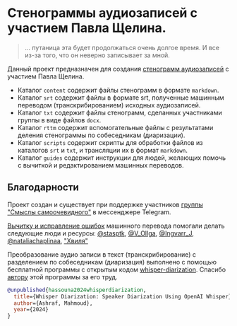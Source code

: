 # Стенограммы аудиозаписей с участием Павла Щелина.

> ... путаница эта будет продолжаться очень долгое время. И все из-за того, что он неверно записывает за мной.

Данный проект предназначен для создания [стенограмм аудиозаписей](content/README.md) с участием Павла Щелина.

- Каталог `content` содержит файлы стенограмм в формате `markdown`.
- Каталог `srt` содержит файлы в формате srt, полученные машинным переводом (транскрибированием) исходных аудиозаписей.
- Каталог `txt` содержит файлы стенограмм, сделанных участниками группы в виде файлов `docx`.
- Каталог `rttm` содержит вспомогательные файлы с результатами деления стенограммы по собеседникам (диаризации).
- Каталог `scripts` содержит скрипты для обработки файлов из каталогов `srt` и `txt`, и трансляции их в формат `markdown`.
- Каталог `guides` содержит инструкции для людей, желающих помочь с вычиткой и редактированием машинных переводов.

## Благодарности

Проект создан и существует при поддержке участников [группы "Смыслы самоочевидного"](https://t.me/c/1923776800/371293) в мессенджере Telegram.

[Вычитку и исправление ошибок](Contributors.md) машинного перевода помогали делать следующие люди и ресурсы:
[@stasptk](https://t.me/stasptk),
[@V_OlIga](https://t.me/V_OlIga),
[@Ingvarr_J](https://t.me/Ingvarr_J),
[@nataliachaplinaa](https://t.me/nataliachaplinaa),
["Хвиля"](https://hvylya.net)

Преобразование аудио записи в текст (транскрибирование) с разделением по собеседникам (диаризация) выполнено с помощью бесплатной программы с открытым кодом [whisper-diarization](https://github.com/MahmoudAshraf97/whisper-diarization).
Спасибо [автору](https://github.com/MahmoudAshraf97) этой программы за его труд.

```bibtex
@unpublished{hassouna2024whisperdiarization,
  title={Whisper Diarization: Speaker Diarization Using OpenAI Whisper},
  author={Ashraf, Mahmoud},
  year={2024}
}
```
